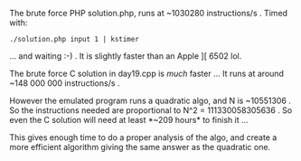 The brute force PHP solution.php, runs at ~1030280 instructions/s .
Timed with:

    ./solution.php input 1 | kstimer

... and waiting :-) . It is slightly faster than an Apple ][ 6502 lol.


The brute force C solution in day19.cpp is *much* faster ...
It runs at around ~148 000 000 instructions/s .


However the emulated program runs a quadratic algo, and N is ~10551306 .
So the instructions needed are proportional to N^2 = 111330058305636 .
So even the C solution will need at least *~209 hours* to finish it ...

This gives enough time to do a proper analysis of the algo, and create
a more efficient algorithm giving the same answer as the quadratic one.